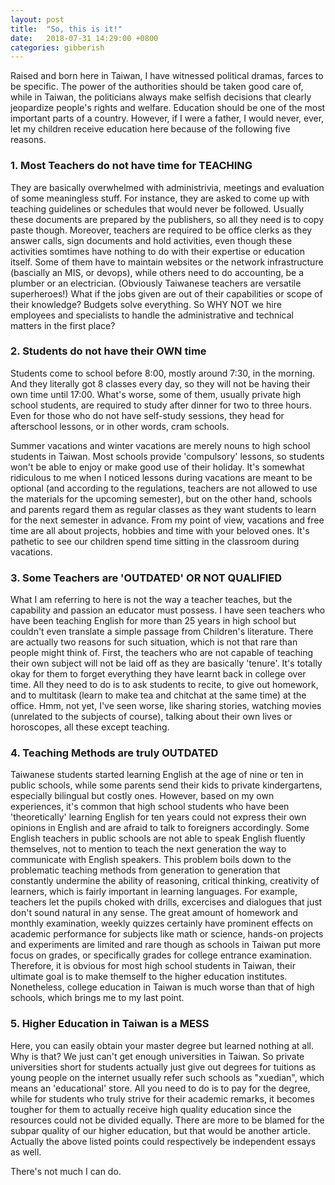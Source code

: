 ```yaml
---
layout: post
title:  "So, this is it!"
date:   2018-07-31 14:29:00 +0800
categories: gibberish
---
```

Raised and born here in Taiwan, I have witnessed political dramas, farces to be specific. The power of the authorities should be taken good care of, while in Taiwan, the politicians always make selfish decisions that clearly jeopardize people's rights and welfare. Education should be one of the most important parts of a country. However, if I were a father, I would never, ever, let my children receive education here because of the following five reasons. 

### 1. Most Teachers do not have time for TEACHING

They are basically overwhelmed with administrivia, meetings and evaluation of some meaningless stuff. For instance, they are asked to come up with teaching guidelines or schedules that would never be followed. Usually these documents are prepared by the publishers, so all they need is to copy paste though. 
Moreover, teachers are required to be office clerks as they answer calls, sign documents and hold activities, even though these activities somtimes have nothing to do with their expertise or education itself. Some of them have to maintain websites or the network infrastructure (bascially an MIS, or devops), while others need to do accounting, be a plumber or an electrician. (Obviously Taiwanese teachers are versatile superheroes!) What if the jobs given are out of their capabilities or scope of their knowledge? Budgets solve everything. So WHY NOT we hire employees and specialists to handle the administrative and technical matters in the first place?

### 2. Students do not have their OWN time

Students come to school before 8:00, mostly around 7:30, in the morning. And they literally got 8 classes every day, so they will not be having their own time until 17:00. What's worse, some of them, usually private high school students, are required to study after dinner for two to three hours. Even for those who do not have self-study sessions, they head for afterschool lessons, or in other words, cram schools.

Summer vacations and winter vacations are merely nouns to high school students in Taiwan. Most schools provide 'compulsory' lessons, so students won't be able to enjoy or make good use of their holiday. It's somewhat ridiculous to me when I noticed lessons during vacations are meant to be optional (and according to the regulations, teachers are not allowed to use the materials for the upcoming semester), but on the other hand, schools and parents regard them as regular classes as they want students to learn for the next semester in advance. From my point of view, vacations and free time are all about projects, hobbies and time with your beloved ones. It's pathetic to see our children spend time sitting in the classroom during vacations. 

### 3. Some Teachers are 'OUTDATED' OR NOT QUALIFIED
What I am referring to here is not the way a teacher teaches, but the capability and passion an educator must possess. I have seen teachers who have been teaching English for more than 25 years in high school but couldn't even translate a simple passage from Children's literature. There are actually two reasons for such situation, which is not that rare than people might think of. First, the teachers who are not capable of teaching their own subject will not be laid off as they are basically 'tenure'. It's totally okay for them to forget everything they have learnt back in college over time. All they need to do is to ask students to recite, to give out homework, and to multitask (learn to make tea and chitchat at the same time) at the office. Hmm, not yet, I've seen worse, like sharing stories, watching movies (unrelated to the subjects of course), talking about their own lives or horoscopes, all these except teaching. 

### 4. Teaching Methods are truly OUTDATED
Taiwanese students started learning English at the age of nine or ten in public schools, while some parents send their kids to private kindergartens, especially bilingual but costly ones. However, based on my own experiences, it's common that high school students who have been 'theoretically' learning English for ten years could not express their own opinions in English and are afraid to talk to foreigners accordingly. Some English teachers in public schools are not able to speak English fluently themselves, not to mention to teach the next generation the way to communicate with English speakers. This problem boils down to the problematic teaching methods from generation to generation that constantly undermine the ability of reasoning, critical thinking, creativity of learners, which is fairly important in learning languages. For example, teachers let the pupils choked with drills, excercises and dialogues that just don't sound natural in any sense. The great amount of homework and monthly examination, weekly quizzes certainly have prominent effects on academic performance for subjects like math or science, hands-on projects and experiments are limited and rare though as schools in Taiwan put more focus on grades, or specifically grades for college entrance examination. Therefore, it is obvious for most high school students in Taiwan, their ultimate goal is to make themself to the higher education institutes. Nonetheless, college education in Taiwan is much worse than that of high schools, which brings me to my last point.

### 5. Higher Education in Taiwan is a MESS
Here, you can easily obtain your master degree but learned nothing at all. Why is that? We just can't get enough universities in Taiwan. So private universities short for students actually just give out degrees for tuitions as young people on the internet usually refer such schools as "xuedian", which means an 'educational' store. All you need to do is to pay for the degree, while for students who truly strive for their academic remarks, it becomes tougher for them to actually receive high quality education since the resources could not be divided equally. There are more to be blamed for the subpar quality of our higher education, but that would be another article. Actually the above listed points could respectively be independent essays as well.

There's not much I can do.